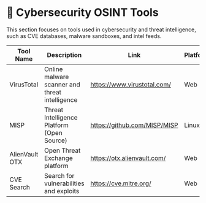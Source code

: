 # 🔐 Cybersecurity OSINT Tools

This section focuses on tools used in cybersecurity and threat intelligence, such as CVE databases, malware sandboxes, and intel feeds.

| Tool Name     | Description                                   | Link                                        | Platform       | Notes                        |
|---------------|-----------------------------------------------|---------------------------------------------|----------------|------------------------------|
| VirusTotal    | Online malware scanner and threat intelligence | https://www.virustotal.com/                | Web            | Requires account for full access |
| MISP          | Threat Intelligence Platform (Open Source)     | https://github.com/MISP/MISP               | Linux          | Advanced sharing framework   |
| AlienVault OTX| Open Threat Exchange platform                  | https://otx.alienvault.com/                | Web            | Intel feeds, community-based |
| CVE Search    | Search for vulnerabilities and exploits        | https://cve.mitre.org/                     | Web            | Up-to-date CVE information   |

